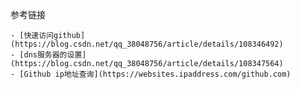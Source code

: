 









参考链接

	- [快速访问github](https://blog.csdn.net/qq_38048756/article/details/108346492)
	- [dns服务器的设置](https://blog.csdn.net/qq_38048756/article/details/108347564)
	- [Github ip地址查询](https://websites.ipaddress.com/github.com)

​	